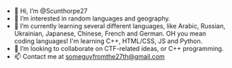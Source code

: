 - 👋 Hi, I’m @Scunthorpe27
- 👀 I’m interested in random languages and geography.
- 🌱 I’m currently learning several different languages, like Arabic, Russian, Ukrainian, Japanese, Chinese, French and German. OH you mean coding languages! I'm learning C++, HTML/CSS, JS and Python.
- 💞️ I’m looking to collaborate on CTF-related ideas, or C++ programming.
- 📫 Contact me at someguyfromthe27th@gmail.com
